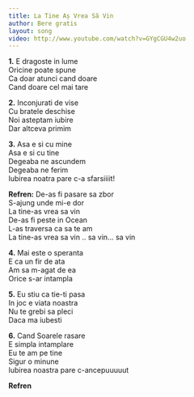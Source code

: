 ```yaml
---
title: La Tine Aș Vrea Să Vin
author: Bere gratis
layout: song
video: http://www.youtube.com/watch?v=GYgCGU4w2uo
---
```



**1\.** E dragoste in lume  
Oricine poate spune  
Ca doar atunci cand doare  
Cand doare cel mai tare  


**2\.** Inconjurati de vise  
Cu bratele deschise  
Noi asteptam iubire  
Dar altceva primim  


**3\.** Asa e si cu mine  
Asa e si cu tine  
Degeaba ne ascundem  
Degeaba ne ferim  
Iubirea noatra pare c-a sfarsiiiit!  


**Refren:** De-as fi pasare sa zbor  
S-ajung unde mi-e dor  
La tine-as vrea sa vin  
De-as fi peste in Ocean  
L-as traversa ca sa te am  
La tine-as vrea sa vin .. sa vin... sa vin  


**4\.** Mai este o speranta  
E ca un fir de ata  
Am sa m-agat de ea  
Orice s-ar intampla  


**5\.** Eu stiu ca tie-ti pasa  
In joc e viata noastra  
Nu te grebi sa pleci  
Daca ma iubesti  


**6\.** Cand Soarele rasare  
E simpla intamplare  
Eu te am pe tine  
Sigur o minune  
Iubirea noastra pare c-ancepuuuuut  


**Refren**
